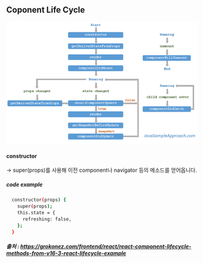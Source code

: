 ## Coponent Life Cycle

<img src="https://raw.githubusercontent.com/kkokey/TIL/master/docs/react-native/component-life-cycle.png" width="" height=""></img>

#### constructor
-> super(props)를 사용해 이전 component나 navigator 등의 메소드를 얻어옵니다.

##### code example
```bash
  constructor(props) {
    super(props);
    this.state = {
      refreshing: false,
    };
  }
```


##### 출처 : https://grokonez.com/frontend/react/react-component-lifecycle-methods-from-v16-3-react-lifecycle-example
